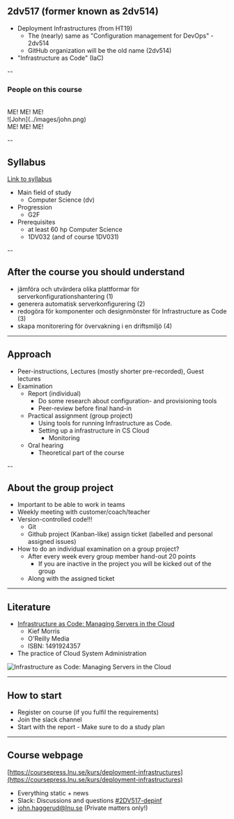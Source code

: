 ## 2dv517 (former known as 2dv514)
* Deployment Infrastructures (from HT19)
  * The (nearly) same as "Configuration management for DevOps" - 2dv514
  * GitHub organization will be the old name (2dv514)
* "Infrastructure as Code" (IaC)


--
### People on this course

<div class="fragment fade-in center">
<br>
ME! ME! ME!<br>
![John](../images/john.png)<br>
ME! ME! ME!
</div>


--

## Syllabus
[Link to syllabus](http://kursplan.lnu.se/kursplaner/kursplan-2dv517-1.pdf)
* Main field of study
  * Computer Science (dv)
* Progression
  * G2F
* Prerequisites
  * at least 60 hp Computer Science
  * 1DV032 (and of course 1DV031)


--
<!-- Goals -->
## After the course you should understand
<!-- {_style="font-size: 140%"} -->
* jämföra och utvärdera olika plattformar för serverkonfigurationshantering (1)
* generera automatisk serverkonfigurering (2)
* redogöra för komponenter och designmönster för Infrastructure as Code (3)
* skapa monitorering för övervakning i en driftsmiljö (4)
<!-- {_class="lnu-font-size-80 lnu-margin-right-30"} -->


---
## Approach
* Peer-instructions, Lectures (mostly shorter pre-recorded), Guest lectures 
* Examination
  * Report (individual)
    * Do some research about configuration- and provisioning tools
    * Peer-review before final hand-in
  * Practical assignment (group project)
    * Using tools for running Infrastructure as Code.
    * Setting up a infrastructure in CS Cloud
      * Monitoring
  * Oral hearing 
    * Theoretical part of the course
<!-- {_style="font-size: 90%"} -->


--
## About the group project
* Important to be able to work in teams
* Weekly meeting with customer/coach/teacher
* Version-controlled code!!!
  * Git
  * Github project (Kanban-like) assign ticket (labelled and personal assigned issues)
* How to do an individual examination on a group project?
  * After every week every group member hand-out 20 points
    * If you are inactive in the project you will be kicked out of the group
  * Along with the assigned ticket
  



---
<!-- Literature -->
## Literature
* [Infrastructure as Code: Managing Servers in the Cloud](http://www.adlibris.com/se/organisationer/product.aspx?isbn=1491924357)
  * Kief Morris
  * O'Reilly Media
  * ISBN: 1491924357
* The practice of Cloud System Administration

![Infrastructure as Code: Managing Servers in the Cloud](http://www.adlibris.com/se/organisationer/covers/M/1/49/1491924357.jpg)



---
## How to start
* Register on course (if you fulfil the requirements)
* Join the slack channel
* Start with the report - Make sure to do a study plan


---
<!-- webpage -->
## Course webpage
[https://coursepress.lnu.se/kurs/deployment-infrastructures](https://coursepress.lnu.se/kurs/deployment-infrastructures)
* Everything static + news
* Slack: Discussions and questions [#2DV517-depinf](https://coursepress.slack.com/messages/C6SRZQWSJ)
*  john.haggerud@lnu.se (Private matters only!)
<!-- {_style="margin-right: 25%"} -->
